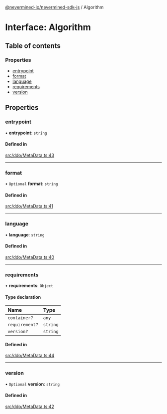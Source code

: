 [@nevermined-io/nevermined-sdk-js](../code-reference.md) / Algorithm

# Interface: Algorithm

## Table of contents

### Properties

- [entrypoint](Algorithm.md#entrypoint)
- [format](Algorithm.md#format)
- [language](Algorithm.md#language)
- [requirements](Algorithm.md#requirements)
- [version](Algorithm.md#version)

## Properties

### entrypoint

• **entrypoint**: `string`

#### Defined in

[src/ddo/MetaData.ts:43](https://github.com/nevermined-io/sdk-js/blob/cc34aea/src/ddo/MetaData.ts#L43)

___

### format

• `Optional` **format**: `string`

#### Defined in

[src/ddo/MetaData.ts:41](https://github.com/nevermined-io/sdk-js/blob/cc34aea/src/ddo/MetaData.ts#L41)

___

### language

• **language**: `string`

#### Defined in

[src/ddo/MetaData.ts:40](https://github.com/nevermined-io/sdk-js/blob/cc34aea/src/ddo/MetaData.ts#L40)

___

### requirements

• **requirements**: `Object`

#### Type declaration

| Name | Type |
| :------ | :------ |
| `container?` | `any` |
| `requirement?` | `string` |
| `version?` | `string` |

#### Defined in

[src/ddo/MetaData.ts:44](https://github.com/nevermined-io/sdk-js/blob/cc34aea/src/ddo/MetaData.ts#L44)

___

### version

• `Optional` **version**: `string`

#### Defined in

[src/ddo/MetaData.ts:42](https://github.com/nevermined-io/sdk-js/blob/cc34aea/src/ddo/MetaData.ts#L42)
